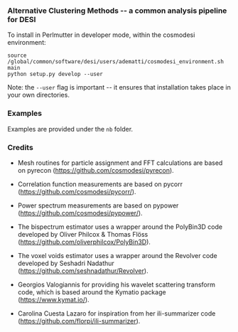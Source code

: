 ### Alternative Clustering Methods -- a common analysis pipeline for DESI

To install in Perlmutter in developer mode, within the cosmodesi environment:

    source /global/common/software/desi/users/adematti/cosmodesi_environment.sh main
    python setup.py develop --user

Note: the `--user` flag is important -- it ensures that installation takes place in your own directories.

### Examples

Examples are provided under the `nb` folder.

### Credits

 - Mesh routines for particle assignment and FFT calculations are based on pyrecon (https://github.com/cosmodesi/pyrecon).

 - Correlation function measurements are based on pycorr (https://github.com/cosmodesi/pycorr/).

 - Power spectrum measurements are based on pypower (https://github.com/cosmodesi/pypower/).

 - The bispectrum estimator uses a wrapper around the PolyBin3D code developed by Oliver Philcox & Thomas Flöss (https://github.com/oliverphilcox/PolyBin3D).
 
 - The voxel voids estimator uses a wrapper around the Revolver code developed by Seshadri Nadathur (https://github.com/seshnadathur/Revolver).

 - Georgios Valogiannis for providing his wavelet scattering transform code, which is based around the Kymatio package (https://www.kymat.io/).

 - Carolina Cuesta Lazaro for inspiration from her ili-summarizer code (https://github.com/florpi/ili-summarizer).